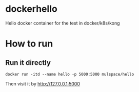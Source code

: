 # dockerhello
Hello docker container for the test in docker/k8s/kong

# How to run
## Run it directly
```docker run -itd --name hello -p 5000:5000 mulspace/hello```

Then visit it by http://127.0.0.1:5000


